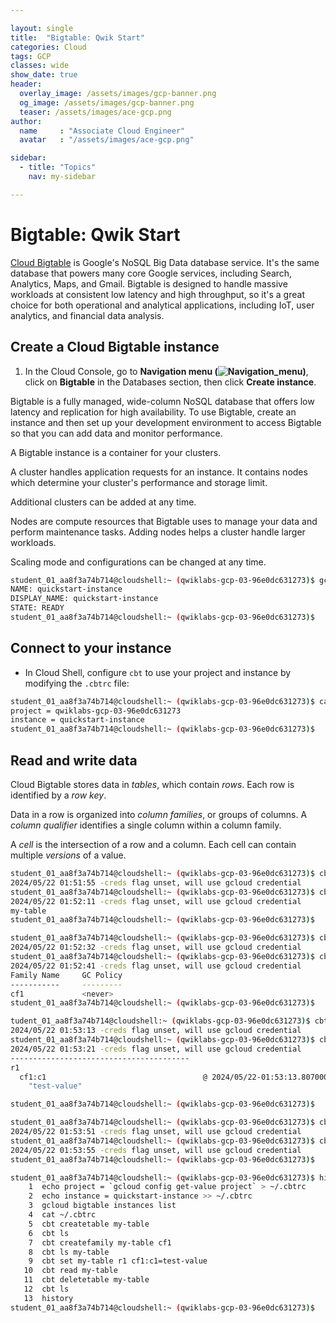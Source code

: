 ```yaml
---

layout: single
title:  "Bigtable: Qwik Start"
categories: Cloud
tags: GCP
classes: wide
show_date: true
header:
  overlay_image: /assets/images/gcp-banner.png
  og_image: /assets/images/gcp-banner.png
  teaser: /assets/images/ace-gcp.png
author:
  name     : "Associate Cloud Engineer"
  avatar   : "/assets/images/ace-gcp.png"

sidebar:
  - title: "Topics"
    nav: my-sidebar

---
```

# Bigtable: Qwik Start

[Cloud Bigtable](https://cloud.google.com/bigtable/) is Google's NoSQL Big Data database service. It's the same database  that powers many core Google services, including Search, Analytics,  Maps, and Gmail. Bigtable is designed to handle massive workloads at  consistent low latency and high throughput, so it's a great choice for  both operational and analytical applications, including IoT, user  analytics, and financial data analysis.

## Create a Cloud Bigtable instance

1. In the Cloud Console, go to **Navigation menu (![Navigation_menu](https://cdn.qwiklabs.com/tkgw1TDgj4Q%2BYKQUW4jUFd0O5OEKlUMBRYbhlCrF0WY%3D))**, click on **Bigtable** in the Databases section, then click **Create instance**.

Bigtable is a fully managed, wide-column NoSQL database that offers                        low latency and replication for high availability. To use Bigtable,                        create an instance and then set up your development environment to access                        Bigtable so that you can add data and monitor performance. 

A Bigtable instance is a container for your clusters.

A cluster handles application requests for an instance. It contains  nodes which determine your cluster's performance and storage limit. 

 Additional clusters can be added at any time. 

 Nodes are  compute resources that Bigtable uses to manage your data and perform  maintenance tasks. Adding nodes helps a cluster handle larger workloads. 

 Scaling mode and configurations can be changed at any time. 



```sh
student_01_aa8f3a74b714@cloudshell:~ (qwiklabs-gcp-03-96e0dc631273)$ gcloud bigtable instances list
NAME: quickstart-instance
DISPLAY_NAME: quickstart-instance
STATE: READY
student_01_aa8f3a74b714@cloudshell:~ (qwiklabs-gcp-03-96e0dc631273)$ 
```



## Connect to your instance

- In Cloud Shell, configure `cbt` to use your project and instance by modifying the `.cbtrc` file:

```sh
student_01_aa8f3a74b714@cloudshell:~ (qwiklabs-gcp-03-96e0dc631273)$ cat ~/.cbtrc 
project = qwiklabs-gcp-03-96e0dc631273
instance = quickstart-instance
student_01_aa8f3a74b714@cloudshell:~ (qwiklabs-gcp-03-96e0dc631273)$ 
```



## Read and write data

Cloud Bigtable stores data in *tables*, which contain *rows*. Each row is identified by a *row key*.

Data in a row is organized into *column families*, or groups of columns. A *column qualifier* identifies a single column within a column family.

A *cell* is the intersection of a row and a column. Each cell can contain multiple *versions* of a value.

```sh
student_01_aa8f3a74b714@cloudshell:~ (qwiklabs-gcp-03-96e0dc631273)$ cbt createtable my-table
2024/05/22 01:51:55 -creds flag unset, will use gcloud credential
student_01_aa8f3a74b714@cloudshell:~ (qwiklabs-gcp-03-96e0dc631273)$ cbt ls
2024/05/22 01:52:11 -creds flag unset, will use gcloud credential
my-table
student_01_aa8f3a74b714@cloudshell:~ (qwiklabs-gcp-03-96e0dc631273)$ 
```

```sh
student_01_aa8f3a74b714@cloudshell:~ (qwiklabs-gcp-03-96e0dc631273)$ cbt createfamily my-table cf1
2024/05/22 01:52:32 -creds flag unset, will use gcloud credential
student_01_aa8f3a74b714@cloudshell:~ (qwiklabs-gcp-03-96e0dc631273)$ cbt ls my-table
2024/05/22 01:52:41 -creds flag unset, will use gcloud credential
Family Name     GC Policy
-----------     ---------
cf1             <never>
student_01_aa8f3a74b714@cloudshell:~ (qwiklabs-gcp-03-96e0dc631273)$ 
```

```sh
tudent_01_aa8f3a74b714@cloudshell:~ (qwiklabs-gcp-03-96e0dc631273)$ cbt set my-table r1 cf1:c1=test-value
2024/05/22 01:53:13 -creds flag unset, will use gcloud credential
student_01_aa8f3a74b714@cloudshell:~ (qwiklabs-gcp-03-96e0dc631273)$ cbt read my-table
2024/05/22 01:53:21 -creds flag unset, will use gcloud credential
----------------------------------------
r1
  cf1:c1                                   @ 2024/05/22-01:53:13.807000
    "test-value"

student_01_aa8f3a74b714@cloudshell:~ (qwiklabs-gcp-03-96e0dc631273)$ 
```

```sh
student_01_aa8f3a74b714@cloudshell:~ (qwiklabs-gcp-03-96e0dc631273)$ cbt deletetable my-table
2024/05/22 01:53:51 -creds flag unset, will use gcloud credential
student_01_aa8f3a74b714@cloudshell:~ (qwiklabs-gcp-03-96e0dc631273)$ cbt ls
2024/05/22 01:53:55 -creds flag unset, will use gcloud credential
student_01_aa8f3a74b714@cloudshell:~ (qwiklabs-gcp-03-96e0dc631273)$ 
```

```sh
student_01_aa8f3a74b714@cloudshell:~ (qwiklabs-gcp-03-96e0dc631273)$ history 
    1  echo project = `gcloud config get-value project` > ~/.cbtrc
    2  echo instance = quickstart-instance >> ~/.cbtrc
    3  gcloud bigtable instances list
    4  cat ~/.cbtrc 
    5  cbt createtable my-table
    6  cbt ls
    7  cbt createfamily my-table cf1
    8  cbt ls my-table
    9  cbt set my-table r1 cf1:c1=test-value
   10  cbt read my-table
   11  cbt deletetable my-table
   12  cbt ls
   13  history 
student_01_aa8f3a74b714@cloudshell:~ (qwiklabs-gcp-03-96e0dc631273)$ 
```

